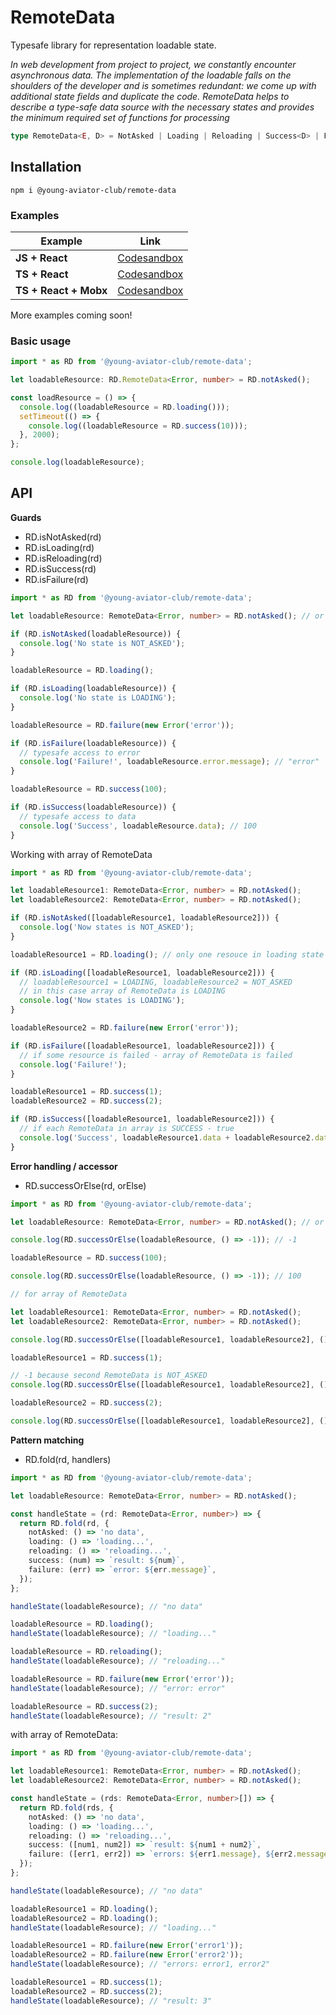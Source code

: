 # RemoteData

Typesafe library for representation loadable state.

_In web development from project to project, we constantly encounter asynchronous data. The implementation of the loadable falls on the shoulders of the developer and is sometimes redundant: we come up with additional state fields and duplicate the code. RemoteData helps to describe a type-safe data source with the necessary states and provides the minimum required set of functions for processing_

```ts
type RemoteData<E, D> = NotAsked | Loading | Reloading | Success<D> | Failure<E>;
```

## Installation

```
npm i @young-aviator-club/remote-data
```

### Examples

| Example               | Link                                                                                         |
| --------------------- | -------------------------------------------------------------------------------------------- |
| **JS + React**        | [Codesandbox](https://codesandbox.io/s/young-aviator-club-remote-data-react-usestate-72sie5) |
| **TS + React**        | [Codesandbox](https://codesandbox.io/s/young-aviator-club-remote-data-react-ts-0tki2w)       |
| **TS + React + Mobx** | [Codesandbox](https://codesandbox.io/s/young-aviator-club-remote-data-react-ts-mobx-kwhp57)  |

More examples coming soon!

### Basic usage

```ts
import * as RD from '@young-aviator-club/remote-data';

let loadableResource: RD.RemoteData<Error, number> = RD.notAsked();

const loadResource = () => {
  console.log((loadableResource = RD.loading()));
  setTimeout(() => {
    console.log((loadableResource = RD.success(10)));
  }, 2000);
};

console.log(loadableResource);
```

## API

**Guards**

- RD.isNotAsked(rd)
- RD.isLoading(rd)
- RD.isReloading(rd)
- RD.isSuccess(rd)
- RD.isFailure(rd)

```ts
import * as RD from '@young-aviator-club/remote-data';

let loadableResource: RemoteData<Error, number> = RD.notAsked(); // or another

if (RD.isNotAsked(loadableResource)) {
  console.log('No state is NOT_ASKED');
}

loadableResource = RD.loading();

if (RD.isLoading(loadableResource)) {
  console.log('No state is LOADING');
}

loadableResource = RD.failure(new Error('error'));

if (RD.isFailure(loadableResource)) {
  // typesafe access to error
  console.log('Failure!', loadableResource.error.message); // "error"
}

loadableResource = RD.success(100);

if (RD.isSuccess(loadableResource)) {
  // typesafe access to data
  console.log('Success', loadableResource.data); // 100
}
```

Working with array of RemoteData

```ts
import * as RD from '@young-aviator-club/remote-data';

let loadableResource1: RemoteData<Error, number> = RD.notAsked();
let loadableResource2: RemoteData<Error, number> = RD.notAsked();

if (RD.isNotAsked([loadableResource1, loadableResource2])) {
  console.log('Now states is NOT_ASKED');
}

loadableResource1 = RD.loading(); // only one resouce in loading state

if (RD.isLoading([loadableResource1, loadableResource2])) {
  // loadableResource1 = LOADING, loadableResource2 = NOT_ASKED
  // in this case array of RemoteData is LOADING
  console.log('Now states is LOADING');
}

loadableResource2 = RD.failure(new Error('error'));

if (RD.isFailure([loadableResource1, loadableResource2])) {
  // if some resource is failed - array of RemoteData is failed
  console.log('Failure!');
}

loadableResource1 = RD.success(1);
loadableResource2 = RD.success(2);

if (RD.isSuccess([loadableResource1, loadableResource2])) {
  // if each RemoteData in array is SUCCESS - true
  console.log('Success', loadableResource1.data + loadableResource2.data); // 3
}
```

**Error handling / accessor**

- RD.successOrElse(rd, orElse)

```ts
import * as RD from '@young-aviator-club/remote-data';

let loadableResource: RemoteData<Error, number> = RD.notAsked(); // or another

console.log(RD.successOrElse(loadableResource, () => -1)); // -1

loadableResource = RD.success(100);

console.log(RD.successOrElse(loadableResource, () => -1)); // 100

// for array of RemoteData

let loadableResource1: RemoteData<Error, number> = RD.notAsked();
let loadableResource2: RemoteData<Error, number> = RD.notAsked();

console.log(RD.successOrElse([loadableResource1, loadableResource2], () => -1)); // -1

loadableResource1 = RD.success(1);

// -1 because second RemoteData is NOT_ASKED
console.log(RD.successOrElse([loadableResource1, loadableResource2], () => -1)); // -1

loadableResource2 = RD.success(2);

console.log(RD.successOrElse([loadableResource1, loadableResource2], () => -1)); // [1, 2]
```

**Pattern matching**

- RD.fold(rd, handlers)

```ts
import * as RD from '@young-aviator-club/remote-data';

let loadableResource: RemoteData<Error, number> = RD.notAsked();

const handleState = (rd: RemoteData<Error, number>) => {
  return RD.fold(rd, {
    notAsked: () => 'no data',
    loading: () => 'loading...',
    reloading: () => 'reloading...',
    success: (num) => `result: ${num}`,
    failure: (err) => `error: ${err.message}`,
  });
};

handleState(loadableResource); // "no data"

loadableResource = RD.loading();
handleState(loadableResource); // "loading..."

loadableResource = RD.reloading();
handleState(loadableResource); // "reloading..."

loadableResource = RD.failure(new Error('error'));
handleState(loadableResource); // "error: error"

loadableResource = RD.success(2);
handleState(loadableResource); // "result: 2"
```

with array of RemoteData:

```ts
import * as RD from '@young-aviator-club/remote-data';

let loadableResource1: RemoteData<Error, number> = RD.notAsked();
let loadableResource2: RemoteData<Error, number> = RD.notAsked();

const handleState = (rds: RemoteData<Error, number>[]) => {
  return RD.fold(rds, {
    notAsked: () => 'no data',
    loading: () => 'loading...',
    reloading: () => 'reloading...',
    success: ([num1, num2]) => `result: ${num1 + num2}`,
    failure: ([err1, err2]) => `errors: ${err1.message}, ${err2.message}`,
  });
};

handleState(loadableResource); // "no data"

loadableResource1 = RD.loading();
loadableResource2 = RD.loading();
handleState(loadableResource); // "loading..."

loadableResource1 = RD.failure(new Error('error1'));
loadableResource2 = RD.failure(new Error('error2'));
handleState(loadableResource); // "errors: error1, error2"

loadableResource1 = RD.success(1);
loadableResource2 = RD.success(2);
handleState(loadableResource); // "result: 3"
```
